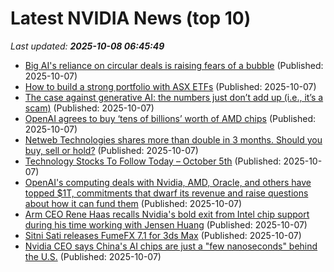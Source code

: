 # Latest NVIDIA News (top 10)
_Last updated: **2025-10-08 06:45:49**_

- [Big AI's reliance on circular deals is raising fears of a bubble](https://biztoc.com/x/52802f431ad87bd6) (Published: 2025-10-07)
- [How to build a strong portfolio with ASX ETFs](https://www.fool.com.au/2025/10/07/how-to-build-a-strong-portfolio-with-asx-etfs/) (Published: 2025-10-07)
- [The case against generative AI: the numbers just don’t add up (i.e., it’s a scam)](https://www.madshrimps.be/news/the-case-against-generative-ai-the-numbers-just-dont-add-up-i-e-its-a-scam/) (Published: 2025-10-07)
- [OpenAI agrees to buy ‘tens of billions’ worth of AMD chips](https://www.madshrimps.be/news/openai-agrees-to-buy-tens-of-billions-worth-of-amd-chips/) (Published: 2025-10-07)
- [Netweb Technologies shares more than double in 3 months. Should you buy, sell or hold?](https://economictimes.indiatimes.com/markets/stocks/news/netweb-technologies-shares-more-than-double-in-3-months-should-you-buy-sell-or-hold/articleshow/124354524.cms) (Published: 2025-10-07)
- [Technology Stocks To Follow Today – October 5th](https://www.etfdailynews.com/2025/10/07/technology-stocks-to-follow-today-october-5th/) (Published: 2025-10-07)
- [OpenAI's computing deals with Nvidia, AMD, Oracle, and others have topped $1T, commitments that dwarf its revenue and raise questions about how it can fund them](https://biztoc.com/x/cbd6d3bedf58e677) (Published: 2025-10-07)
- [Arm CEO Rene Haas recalls Nvidia's bold exit from Intel chip support during his time working with Jensen Huang](https://www.digitimes.com/news/a20251007PD215/arm-ceo-nvidia-jensen-huang-intel.html) (Published: 2025-10-07)
- [Sitni Sati releases FumeFX 7.1 for 3ds Max](https://www.cgchannel.com/2025/10/sitni-sati-releases-fumefx-7-1-for-3ds-max/) (Published: 2025-10-07)
- [Nvidia CEO says China's AI chips are just a "few nanoseconds" behind the U.S.](https://www.phonearena.com/news/nvidia-ceo-says-chinese-ai-chips-are-right-behind-u.s._id174698) (Published: 2025-10-07)
